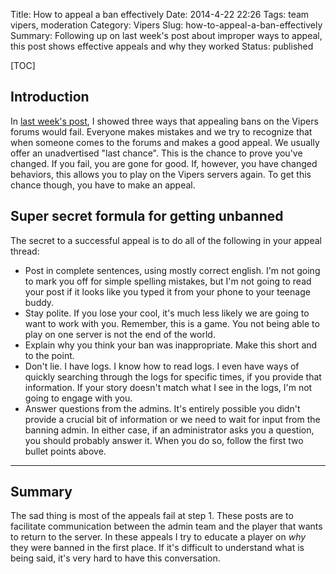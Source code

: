 Title: How to appeal a ban effectively
Date: 2014-4-22 22:26
Tags: team vipers, moderation
Category: Vipers
Slug: how-to-appeal-a-ban-effectively
Summary: Following up on last week's post about improper ways to appeal, this post shows effective appeals and why they worked
Status: published

[TOC]

## Introduction

In [last week's post][1], I showed three ways that appealing bans on the Vipers forums would fail. Everyone makes mistakes
and we try to recognize that when someone comes to the forums and makes a good appeal. We usually offer an unadvertised 
"last chance". This is the chance to prove you've changed. If you fail, you are gone for good. If, however, you have changed
behaviors, this allows you to play on the Vipers servers again. To get this chance though, you have to make an appeal.

## Super secret formula for getting unbanned

The secret to a successful appeal is to do all of the following in your appeal thread:

 - Post in complete sentences, using mostly correct english. I'm not going to mark you off for simple spelling mistakes, but
 I'm not going to read your post if it looks like you typed it from your phone to your teenage buddy. 
 - Stay polite. If you lose your cool, it's much less likely we are going to want to work with you. Remember, this is a game.
 You not being able to play on one server is not the end of the world. 
 - Explain why you think your ban was inappropriate. Make this short and to the point. 
 - Don't lie. I have logs. I know how to read logs. I even have ways of quickly searching through the logs for specific
 times, if you provide that information. If your story doesn't match what I see in the logs, I'm not going to engage with you.
 - Answer questions from the admins. It's entirely possible you didn't provide a crucial bit of information or we need to 
 wait for input from the banning admin. In either case, if an administrator asks you a question, you should probably answer
 it. When you do so, follow the first two bullet points above. 
 
---

## Summary

The sad thing is most of the appeals fail at step 1. These posts are to facilitate communication between the admin team
and the player that wants to return to the server. In these appeals I try to educate a player on *why* they were banned 
in the first place. If it's difficult to understand what is being said, it's very hard to have this conversation.
 




 [1]: |filename|2014_04_14_how-not-to-appeal-a-ban.md
